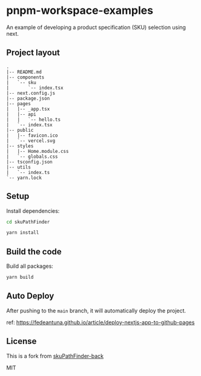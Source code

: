 # pnpm-workspace-examples

An example of developing a product specification (SKU) selection using next.

## Project layout

```text
.
|-- README.md
|-- components
|   `-- sku
|       `-- index.tsx
|-- next.config.js
|-- package.json
|-- pages
|   |-- _app.tsx
|   |-- api
|   |   `-- hello.ts
|   `-- index.tsx
|-- public
|   |-- favicon.ico
|   `-- vercel.svg
|-- styles
|   |-- Home.module.css
|   `-- globals.css
|-- tsconfig.json
|-- utils
|   `-- index.ts
`-- yarn.lock
```

## Setup

Install dependencies:

```bash
cd skuPathFinder

yarn install
```

## Build the code

Build all packages:

```bash
yarn build
```

## Auto Deploy

After pushing to the `main` branch, it will automatically deploy the project.

ref: <https://fedeantuna.github.io/article/deploy-nextjs-app-to-github-pages>

## License

This is a fork from [skuPathFinder-back](https://github.com/zcy-inc/skuPathFinder-back)

MIT

